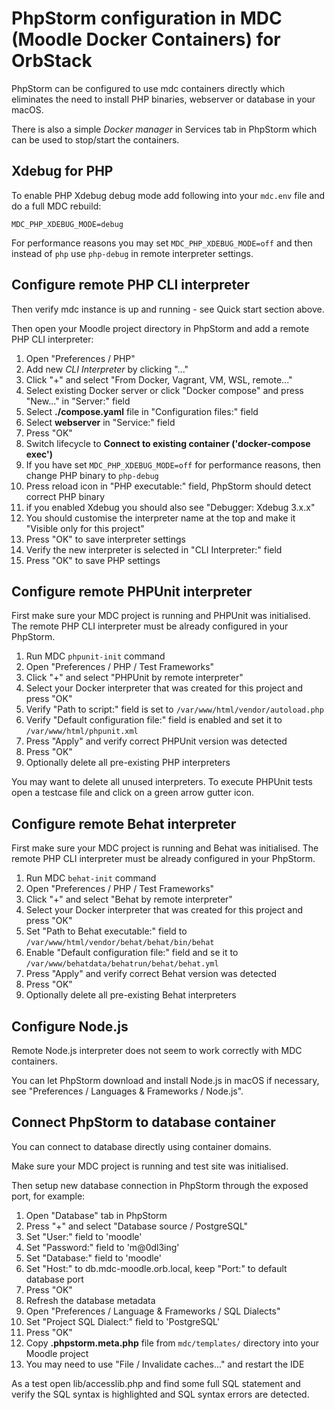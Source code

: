 # PhpStorm configuration in MDC (Moodle Docker Containers) for OrbStack

PhpStorm can be configured to use mdc containers directly which eliminates the need to install PHP binaries,
webserver or database in your macOS.

There is also a simple _Docker manager_ in Services tab in PhpStorm which can be used to stop/start the containers.

## Xdebug for PHP

To enable PHP Xdebug debug mode add following into your `mdc.env` file and do a full MDC rebuild:

```
MDC_PHP_XDEBUG_MODE=debug
```

For performance reasons you may set `MDC_PHP_XDEBUG_MODE=off` and then instead of `php` use `php-debug`
in remote interpreter settings.

## Configure remote PHP CLI interpreter

Then verify mdc instance is up and running - see Quick start section above.

Then open your Moodle project directory in PhpStorm and add a remote PHP CLI interpreter:

1. Open "Preferences / PHP"
2. Add new _CLI Interpreter_ by clicking "..."
3. Click "+" and select "From Docker, Vagrant, VM, WSL, remote..."
4. Select existing Docker server or click "Docker compose" and press "New..."  in "Server:" field
5. Select __./compose.yaml__ file in "Configuration files:" field
6. Select __webserver__ in "Service:" field
7. Press "OK"
8. Switch lifecycle to __Connect to existing container ('docker-compose exec')__
9. If you have set `MDC_PHP_XDEBUG_MODE=off` for performance reasons, then change PHP binary to `php-debug`
9. Press reload icon in "PHP executable:" field, PhpStorm should detect correct PHP binary
10. if you enabled Xdebug you should also see "Debugger: Xdebug 3.x.x" 
11. You should customise the interpreter name at the top and make it "Visible only for this project"
12. Press "OK" to save interpreter settings
13. Verify the new interpreter is selected in "CLI Interpreter:" field
14. Press "OK" to save PHP settings

## Configure remote PHPUnit interpreter

First make sure your MDC project is running and PHPUnit was initialised.
The remote PHP CLI interpreter must be already configured in your PhpStorm.

1. Run MDC `phpunit-init` command
2. Open "Preferences / PHP / Test Frameworks"
3. Click "+" and select "PHPUnit by remote interpreter"
4. Select your Docker interpreter that was created for this project and press "OK"
5. Verify "Path to script:" field is set to `/var/www/html/vendor/autoload.php`
6. Verify "Default configuration file:" field is enabled and set it to `/var/www/html/phpunit.xml`
7. Press "Apply" and verify correct PHPUnit version was detected
8. Press "OK"
9. Optionally delete all pre-existing PHP interpreters

You may want to delete all unused interpreters.
To execute PHPUnit tests open a testcase file and click on a green arrow gutter icon.

## Configure remote Behat interpreter

First make sure your MDC project is running and Behat was initialised.
The remote PHP CLI interpreter must be already configured in your PhpStorm.

1. Run MDC `behat-init` command
2. Open "Preferences / PHP / Test Frameworks"
3. Click "+" and select "Behat by remote interpreter"
4. Select your Docker interpreter that was created for this project and press "OK"
5. Set "Path to Behat executable:" field to `/var/www/html/vendor/behat/behat/bin/behat`
6. Enable "Default configuration file:" field and se it to `/var/www/behatdata/behatrun/behat/behat.yml`
7. Press "Apply" and verify correct Behat version was detected
8. Press "OK"
9. Optionally delete all pre-existing Behat interpreters

## Configure Node.js

Remote Node.js interpreter does not seem to work correctly with MDC containers.

You can let PhpStorm download and install Node.js in macOS if necessary,
see "Preferences / Languages & Frameworks / Node.js".

## Connect PhpStorm to database container

You can connect to database directly using container domains.

Make sure your MDC project is running and test site was initialised.

Then setup new database connection in PhpStorm through the exposed port, for example:

1. Open "Database" tab in PhpStorm
2. Press "+" and select "Database source / PostgreSQL"
3. Set "User:" field to 'moodle'
4. Set "Password:" field to 'm@0dl3ing'
5. Set "Database:" field to 'moodle'
6. Set "Host:" to db.mdc-moodle.orb.local, keep "Port:" to default database port
7. Press "OK"
8. Refresh the database metadata
9. Open "Preferences / Language & Frameworks / SQL Dialects"
10. Set "Project SQL Dialect:" field to 'PostgreSQL'
11. Press "OK"
12. Copy __.phpstorm.meta.php__ file from `mdc/templates/` directory into your Moodle project
13. You may need to use "File / Invalidate caches..." and restart the IDE

As a test open lib/accesslib.php and find some full SQL statement and verify the SQL syntax
is highlighted and SQL syntax errors are detected.
